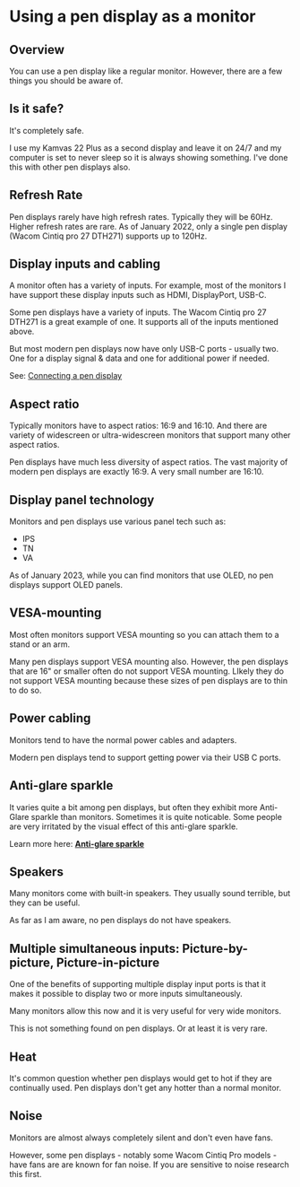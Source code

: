 # Using a pen display as a monitor

## Overview

You can use a pen display like a regular monitor. However, there are a few things you should be aware of.

## Is it safe?

It's completely safe.&#x20;

I use my Kamvas 22 Plus as a second display and leave it on 24/7 and my computer is set to never sleep so it is always showing something. I've done this with other pen displays also.

## Refresh Rate

Pen displays rarely have high refresh rates. Typically they will be 60Hz. Higher refresh rates are rare. As of January 2022, only a single pen display (Wacom Cintiq pro 27 DTH271) supports up to 120Hz.

## Display inputs and cabling

A monitor often has a variety of inputs. For example, most of the monitors I have support these display inputs such as HDMI, DisplayPort, USB-C.

Some pen displays have a variety of inputs. The Wacom Cintiq pro 27 DTH271 is a great example of one. It supports all of the inputs mentioned above.

But most modern pen displays now have only USB-C ports - usually two. One for a display signal & data and one for additional power if needed.

See: [Connecting a pen display](connecting-a-pen-display.md)&#x20;

## Aspect ratio

Typically monitors have to aspect ratios: 16:9 and 16:10. And there are variety of widescreen or ultra-widescreen monitors that support many other aspect ratios.

Pen displays have much less diversity of aspect ratios. The vast majority of modern pen displays are exactly 16:9. A very small number are 16:10.

## Display panel technology

Monitors and pen displays use various panel tech such as:

* IPS
* TN
* VA

As of January 2023, while you can find monitors that use OLED, no pen displays support OLED panels.

## VESA-mounting

Most often monitors support VESA mounting so you can attach them to a stand or an arm.

Many pen displays support VESA mounting also. However, the pen displays that are 16" or smaller often do not support VESA mounting. LIkely they do not support VESA mounting because these sizes of pen displays are to thin to do so.

## Power cabling

Monitors tend to have the normal power cables and adapters.

Modern pen displays tend to support getting power via their USB C ports.&#x20;

## Anti-glare sparkle

It varies quite a bit among pen displays, but often they exhibit more Anti-Glare sparkle than monitors. Sometimes it is quite noticable. Some people are very irritated by the visual effect of this anti-glare sparkle.

Learn more here: [**Anti-glare sparkle**](anti-glare-sparkle.md)

## Speakers

Many monitors come with built-in speakers. They usually sound terrible, but they can be useful.

As far as I am aware, no pen displays do not have speakers.

## Multiple simultaneous inputs: Picture-by-picture, Picture-in-picture

One of the benefits of supporting multiple display input ports is that it makes it possible to display two or more inputs simultaneously.

Many monitors allow this now and it is very useful for very wide monitors.

This is not something found on pen displays. Or at least it is very rare.

## Heat

It's common question whether pen displays would get to hot if they are continually used. Pen displays don't get any hotter than a normal monitor.&#x20;

## Noise

Monitors are almost always completely silent and don't even have fans.

However, some pen displays - notably some Wacom Cintiq Pro models - have fans are are known for fan noise. If you are sensitive to noise research this first.&#x20;

